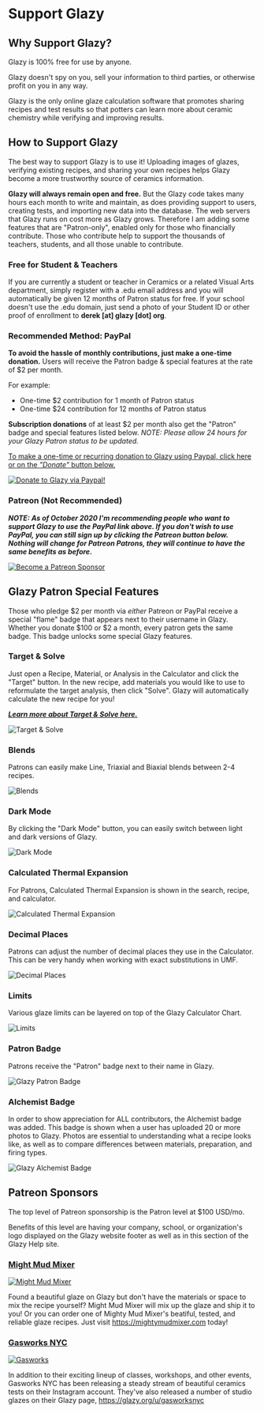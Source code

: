 # Support Glazy

## Why Support Glazy?

Glazy is 100% free for use by anyone.

Glazy doesn't spy on you, sell your information to third parties, or otherwise profit on you in any way.

Glazy is the only online glaze calculation software that promotes sharing recipes and test results so that potters can learn more about ceramic chemistry while verifying and improving results.

## How to Support Glazy

The best way to support Glazy is to use it! Uploading images of glazes, verifying existing recipes, and sharing your own recipes helps Glazy become a more trustworthy source of ceramics information.

**Glazy will always remain open and free.**  But the Glazy code takes many hours each month to write and maintain, as does providing support to users, creating tests, and importing new data into the database. The web servers that Glazy runs on cost more as Glazy grows.  Therefore I am adding some features that are "Patron-only", enabled only for those who financially contribute.  Those who contribute help to support the thousands of teachers, students, and all those unable to contribute.

### Free for Student & Teachers

If you are currently a student or teacher in Ceramics or a related Visual Arts department, simply register with a .edu email address and you will automatically be given 12 months of Patron status for free.  If your school doesn't use the .edu domain, just send a photo of your Student ID or other proof of enrollment to **derek [at] glazy [dot] org**.

### Recommended Method: PayPal

**To avoid the hassle of monthly contributions, just make a one-time donation.**  Users will receive the Patron badge & special features at the rate of $2 per month.

For example:
* One-time $2 contribution for 1 month of Patron status
* One-time $24 contribution for 12 months of Patron status

**Subscription donations** of at least $2 per month also get the "Patron" badge and special features listed below.
*NOTE: Please allow 24 hours for your Glazy Patron status to be updated.*

[To make a one-time or recurring donation to Glazy using Paypal, click here or on the _"Donate"_ button below.](https://www.paypal.com/cgi-bin/webscr?cmd=_donations&business=VN8HBLPQG6N3E&currency_code=USD&source=url)

[![Donate to Glazy via Paypal!](./img/paypal.png)](https://www.paypal.com/cgi-bin/webscr?cmd=_donations&business=VN8HBLPQG6N3E&currency_code=USD&source=url)

### Patreon (Not Recommended)

***NOTE:  As of October 2020 I'm recommending people who want to support Glazy to use the PayPal link above.  If you don't wish to use PayPal, you can still sign up by clicking the Patreon button below.  Nothing will change for Patreon Patrons, they will continue to have the same benefits as before.***

[![Become a Patreon Sponsor](./img/patreon-logo.png)](https://www.patreon.com/bePatron?u=5941215)


## Glazy Patron Special Features

Those who pledge $2 per month via *either* Patreon or PayPal receive a special "flame" badge that appears next to their username in Glazy.  Whether you donate $100 or $2 a month, every patron gets the same badge.  This badge unlocks some special Glazy features.

### Target & Solve

Just open a Recipe, Material, or Analysis in the Calculator and click the "Target" button. In the new recipe, add materials you would like to use to reformulate the target analysis, then click "Solve". Glazy will automatically calculate the new recipe for you!

***[Learn more about Target & Solve here.](/guide/targetsolve)***

<img src="./img/benefits/solve.jpg" alt="Target & Solve" />

### Blends

Patrons can easily make Line, Triaxial and Biaxial blends between 2-4 recipes.

<img src="./img/benefits/blends.jpg" alt="Blends" />

### Dark Mode

By clicking the "Dark Mode" button, you can easily switch between light and dark versions of Glazy.

<img src="./img/benefits/darkmode.jpg" alt="Dark Mode" />

### Calculated Thermal Expansion

For Patrons, Calculated Thermal Expansion is shown in the search, recipe, and calculator.

<img src="./img/benefits/calculatedexpansion.jpg" alt="Calculated Thermal Expansion" />

### Decimal Places

Patrons can adjust the number of decimal places they use in the Calculator.  This can be very handy when working with exact substitutions in UMF.

<img src="./img/benefits/decimal.jpg" alt="Decimal Places" />

### Limits

Various glaze limits can be layered on top of the Glazy Calculator Chart.

<img src="./img/benefits/limits.jpg" alt="Limits" />

### Patron Badge

Patrons receive the "Patron" badge next to their name in Glazy.

<img src="./img/badge_patron.png" alt="Glazy Patron Badge" />

### Alchemist Badge

In order to show appreciation for ALL contributors, the Alchemist badge was added.  This badge is shown when a user has uploaded 20 or more photos to Glazy.  Photos are essential to understanding what a recipe looks like, as well as to compare differences between materials, preparation, and firing types.

<img src="./img/badge_alchemist.jpg" alt="Glazy Alchemist Badge" />

## Patreon Sponsors

The top level of Patreon sponsorship is the Patron level at $100 USD/mo.

Benefits of this level are having your company, school, or organization's logo displayed on the Glazy website footer as well as in this section of the Glazy Help site.

### [Might Mud Mixer](https://mightymudmixer.com/)

[![Might Mud Mixer](./img/logo_mighty_color.png)](https://mightymudmixer.com/)

Found a beautiful glaze on Glazy but don't have the materials or space to mix the recipe yourself?
Might Mud Mixer will mix up the glaze and ship it to you!  Or you can order one of Mighty Mud Mixer's
beatiful, tested, and reliable glaze recipes.  Just visit <a href="https://mightymudmixer.com/">https://mightymudmixer.com</a> today!

### [Gasworks NYC](https://gasworksnyc.com)

[![Gasworks](./img/logo-gasworks.png)](https://gasworksnyc.com)

In addition to their exciting lineup of classes, workshops, and other events, Gasworks NYC has been releasing a steady stream of beautiful ceramics tests on their Instagram account.  They've also released a number of studio glazes on their Glazy page, https://glazy.org/u/gasworksnyc

